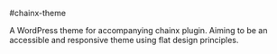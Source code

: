 #chainx-theme

A WordPress theme for accompanying chainx plugin. Aiming to be an accessible and responsive theme using flat design principles.